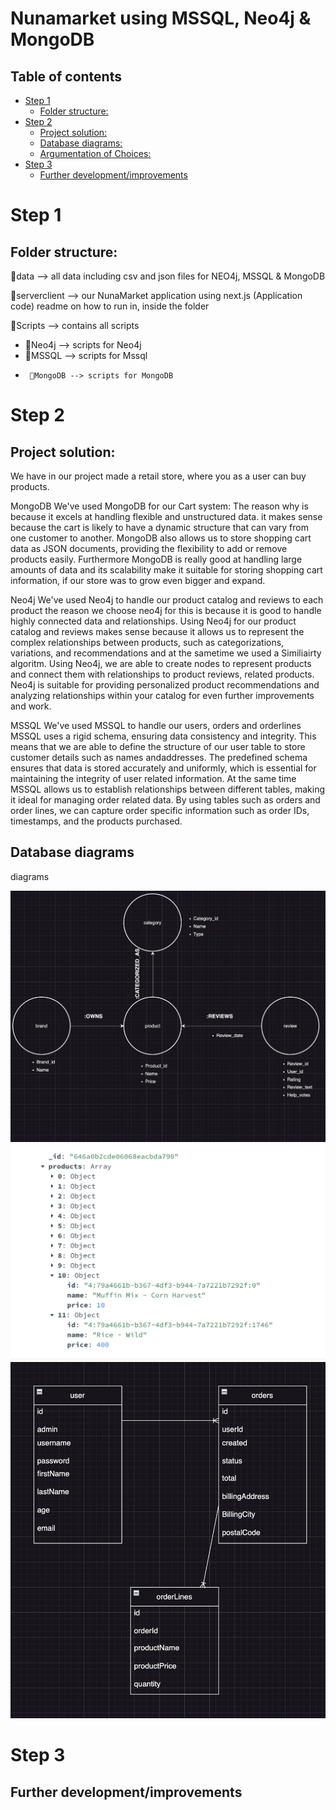 # Nunamarket using MSSQL, Neo4j & MongoDB
## Table of contents
- [Step 1](#step-1)
  - [Folder structure:](#folder-structure)
- [Step 2](#step-2)
  - [Project solution:](#Project-resume)
  - [Database diagrams:](#Database-diagrams)
  - [Argumentation of Choices:](#argumentation-of-choices)
- [Step 3](#step-3)
  - [Further development/improvements](#further-developmentimprovements)

# Step 1
## Folder structure:
📁data --> all data including csv and json files for NEO4j, MSSQL & MongoDB

📁serverclient --> our NunaMarket application using next.js (Application code) readme on how to run in, inside the folder

📁Scripts --> contains all scripts
-  📁Neo4j --> scripts for Neo4j
-    📁MSSQL --> scripts for Mssql
-      📁MongoDB --> scripts for MongoDB

# Step 2
## Project solution:
We have in our project made a retail store, where you as a user can buy products.

MongoDB
We've used MongoDB for our Cart system:
The reason why is because it excels at handling flexible and unstructured data. it makes sense because the cart is likely to have a dynamic structure that can vary from one customer to another. MongoDB also allows us to store shopping cart data as JSON documents, providing the flexibility to add or remove products easily. Furthermore MongoDB is really good at handling large amounts of data and its scalability make it suitable for storing shopping cart information, if our store was to grow even bigger and expand.

Neo4j
We've used Neo4j to handle our product catalog and reviews to each product
the reason we choose neo4j for this is because it is good to handle highly connected data and relationships. Using Neo4j for our product catalog and reviews makes sense because it allows us to represent the complex relationships between products, such as categorizations, variations, and recommendations and at the sametime we used a Similiairty algoritm. Using Neo4j, we are able to  create nodes to represent products and connect them with relationships to product reviews, related products. Neo4j is suitable for providing personalized product recommendations and analyzing relationships within your catalog for even further improvements and work.

MSSQL
We've used MSSQL to handle our users, orders and orderlines
MSSQL uses a rigid schema, ensuring data consistency and integrity. This means that we are able to define the structure of our user table to store customer details such as names andaddresses. The predefined schema ensures that data is stored accurately and uniformly, which is essential for maintaining the integrity of user related information.
At the same time MSSQL allows us to establish relationships between different tables, making it ideal for managing order related data. By using tables such as orders and order lines, we can capture order specific information such as order IDs, timestamps, and the products purchased.
## Database diagrams
diagrams

![Screenshot](Neo4j.png)
![Screenshot](mongo.png)
![Screenshot](mssql.png)

# Step 3
## Further development/improvements

